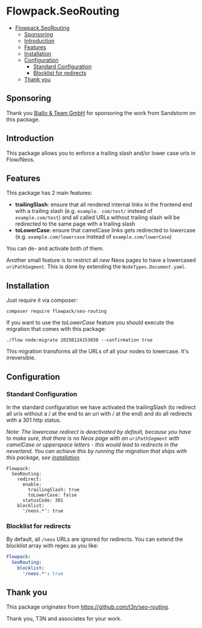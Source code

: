 # Flowpack.SeoRouting

<!-- TOC -->

* [Flowpack.SeoRouting](#flowpackseorouting)
    * [Sponsoring](#sponsoring)
    * [Introduction](#introduction)
    * [Features](#features)
    * [Installation](#installation)
    * [Configuration](#configuration)
        * [Standard Configuration](#standard-configuration)
        * [Blocklist for redirects](#blocklist-for-redirects)
    * [Thank you](#thank-you)

<!-- TOC -->

## Sponsoring

Thank you [Biallo & Team GmbH](https://www.biallo.de/) for sponsoring the work from Sandstorm on this package.

## Introduction

This package allows you to enforce a trailing slash and/or lower case urls in Flow/Neos.

## Features

This package has 2 main features:

- **trailingSlash**: ensure that all rendered internal links in the frontend end with a trailing slash (e.g. `example.
com/test/` instead of `example.com/test`) and all called URLs without trailing slash will be redirected to the same
  page with a trailing slash
- **toLowerCase**: ensure that camelCase links gets redirected to lowercase (e.g. `example.com/lowercase` instead of
  `example.com/lowerCase`)

You can de- and activate both of them.

Another small feature is to restrict all _new_ Neos pages to have a lowercased `uriPathSegment`. This is done by
extending the `NodeTypes.Document.yaml`.

## Installation

Just require it via composer:

`composer require flowpack/seo-routing`

If you want to use the *toLowerCase* feature you should execute the migration that comes with this package:

`./flow node:migrate 20250124153030 --confirmation true`

This migration transforms all the URLs of all your nodes to lowercase. It's irreversible.

## Configuration

### Standard Configuration

In the standard configuration we have activated the trailingSlash (to redirect all uris without a / at the end to an uri
with / at the end) and do all redirects with a 301 http status.

*Note: The lowercase redirect is deactivated by default, because you have to make sure, that there is
no Neos page with an `uriPathSegment` with camelCase or upperspace letters - this would lead to redirects in the
neverland. You can achieve this by running the migration that ships with this package,
see [installation](#installation).*

```
Flowpack:
  SeoRouting:
    redirect:
      enable:
        trailingSlash: true
        toLowerCase: false
      statusCode: 301
    blocklist:
      '/neos.*': true
```

### Blocklist for redirects

By default, all `/neos` URLs are ignored for redirects. You can extend the blocklist array with regex as you like:

```yaml
Flowpack:
  SeoRouting:
    blocklist:
      '/neos.*': true
```

## Thank you

This package originates from https://github.com/t3n/seo-routing.

Thank you, T3N and associates for your work.
